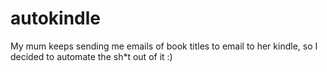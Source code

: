 # autokindle
My mum keeps sending me emails of book titles to email to her kindle, so I decided to automate the sh*t out of it :)
